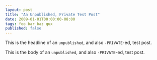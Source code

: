 ```yaml
---
layout: post
title: "An Unpublished, Private Test Post"
date: 2009-01-01T00:00:00-08:00
tags: foo bar baz qux
published: false
---
```


This is the headline of an `unpublished`, and also `-PRIVATE`-ed, test post.

<!--more-->

This is the body of an `unpublished`, and also `-PRIVATE`-ed, test post.
